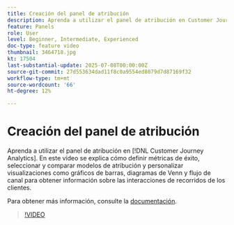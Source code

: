 ```yaml
---
title: Creación del panel de atribución
description: Aprenda a utilizar el panel de atribución en Customer Journey Analytics.
feature: Panels
role: User
level: Beginner, Intermediate, Experienced
doc-type: feature video
thumbnail: 3464718.jpg
kt: 17504
last-substantial-update: 2025-07-08T00:00:00Z
source-git-commit: 27d553634dad11f8c0a9554ed8079d7d87169f32
workflow-type: tm+mt
source-wordcount: '66'
ht-degree: 12%

---
```


# Creación del panel de atribución

Aprenda a utilizar el panel de atribución en [!DNL Customer Journey Analytics]. En este vídeo se explica cómo definir métricas de éxito, seleccionar y comparar modelos de atribución y personalizar visualizaciones como gráficos de barras, diagramas de Venn y flujo de canal para obtener información sobre las interacciones de recorridos de los clientes.

Para obtener más información, consulte la [documentación](https://experienceleague.adobe.com/es/docs/analytics-platform/using/cja-workspace/panels/attribution).

>[!VIDEO](https://video.tv.adobe.com/v/3464718/?learn=on)
